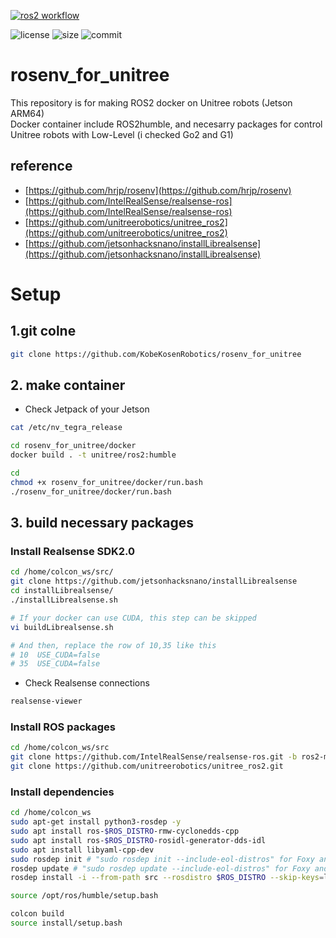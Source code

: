 [![ros2 workflow](https://github.com/hrjp/rosenv/actions/workflows/ros2-humble-image-build.yml/badge.svg)](https://hub.docker.com/repository/docker/hrjp/ros2)

![license](https://img.shields.io/github/license/KobeKosenRobotics/rosenv_for_unitree)
![size](https://img.shields.io/github/repo-size/KobeKosenRobotics/rosenv_for_unitree)
![commit](https://img.shields.io/github/last-commit/KobeKosenRobotics/rosenv_for_unitree/main)

# rosenv_for_unitree
This repository is for making ROS2 docker on Unitree robots (Jetson ARM64)  
Docker container include ROS2humble, and necesarry packages for control Unitree robots with Low-Level (i checked Go2 and G1)
## reference
- [https://github.com/hrjp/rosenv](https://github.com/hrjp/rosenv)
- [https://github.com/IntelRealSense/realsense-ros](https://github.com/IntelRealSense/realsense-ros)
- [https://github.com/unitreerobotics/unitree_ros2](https://github.com/unitreerobotics/unitree_ros2)
- [https://github.com/jetsonhacksnano/installLibrealsense](https://github.com/jetsonhacksnano/installLibrealsense)

# Setup
## 1.git colne 
```bash
git clone https://github.com/KobeKosenRobotics/rosenv_for_unitree
```

## 2. make container
- Check Jetpack of your Jetson
```bash
cat /etc/nv_tegra_release
```
```bash
cd rosenv_for_unitree/docker
docker build . -t unitree/ros2:humble
```
```bash
cd
chmod +x rosenv_for_unitree/docker/run.bash
./rosenv_for_unitree/docker/run.bash
```

## 3. build necessary packages
### Install Realsense SDK2.0
```bash
cd /home/colcon_ws/src/
git clone https://github.com/jetsonhacksnano/installLibrealsense
cd installLibrealsense/
./installLibrealsense.sh
``` 
```bash
# If your docker can use CUDA, this step can be skipped 
vi buildLibrealsense.sh
```
```bash
# And then, replace the row of 10,35 like this 
# 10  USE_CUDA=false
# 35  USE_CUDA=false
```
- Check Realsense connections
```bash
realsense-viewer
```
### Install ROS packages
```bash
cd /home/colcon_ws/src
git clone https://github.com/IntelRealSense/realsense-ros.git -b ros2-master
git clone https://github.com/unitreerobotics/unitree_ros2.git
```
### Install dependencies
```bash
cd /home/colcon_ws
sudo apt-get install python3-rosdep -y
sudo apt install ros-$ROS_DISTRO-rmw-cyclonedds-cpp
sudo apt install ros-$ROS_DISTRO-rosidl-generator-dds-idl
sudo apt install libyaml-cpp-dev
sudo rosdep init # "sudo rosdep init --include-eol-distros" for Foxy and earlier
rosdep update # "sudo rosdep update --include-eol-distros" for Foxy and earlier
rosdep install -i --from-path src --rosdistro $ROS_DISTRO --skip-keys=librealsense2 -y
```
```bash
source /opt/ros/humble/setup.bash
```
```bash
colcon build
source install/setup.bash
```


